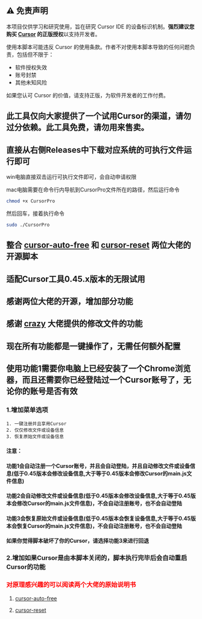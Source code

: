  ## ⚠️ 免责声明

本项目仅供学习和研究使用，旨在研究 Cursor IDE 的设备标识机制。**强烈建议您购买 [Cursor](https://cursor.sh/) 的正版授权**以支持开发者。

使用本脚本可能违反 Cursor 的使用条款。作者不对使用本脚本导致的任何问题负责，包括但不限于：

- 软件授权失效
- 账号封禁
- 其他未知风险

如果您认可 Cursor 的价值，请支持正版，为软件开发者的工作付费。

## 此工具仅向大家提供了一个试用Cursor的渠道，请勿过分依赖。此工具免费，请勿用来售卖。
## 直接从右侧Releases中下载对应系统的可执行文件运行即可


win电脑直接双击运行可执行文件即可，会自动申请权限

mac电脑需要在命令行内导航到CursorPro文件所在的路径，然后运行命令 

```bash
chmod +x CursorPro
```

然后回车，接着执行命令

```bash
sudo ./CursorPro
```

## 

## 整合 [cursor-auto-free](https://github.com/chengazhen/cursor-auto-free) 和 [cursor-reset](https://github.com/hamflx/cursor-reset) 两位大佬的开源脚本
## 适配Cursor工具0.45.x版本的无限试用
## 感谢两位大佬的开源，增加部分功能
## 感谢 [crazy](https://linux.do/t/topic/404579) 大佬提供的修改文件的功能

## 现在所有功能都是一键操作了，无需任何额外配置
## 使用功能1需要你电脑上已经安装了一个Chrome浏览器，而且还需要你已经登陆过一个Cursor账号了，无论你的账号是否有效


### 1.增加菜单选项
    1. 一键注册并且享用Cursor
    2. 仅仅修改文件或设备信息
    3. 恢复原始文件或设备信息
#### 注意： 
#### 功能1会自动注册一个Cursor账号，并且会自动登陆，并且自动修改文件或设备信息(低于0.45版本会修改设备信息,大于等于0.45版本会修改Cursor的main.js文件信息)
#### 功能2会自动修改文件或设备信息(低于0.45版本会修改设备信息,大于等于0.45版本会修改Cursor的main.js文件信息)，不会自动注册账号，也不会自动登陆
#### 功能3会恢复原始文件或设备信息(低于0.45版本会恢复设备信息,大于等于0.45版本会恢复Cursor的main.js文件信息)，不会自动注册账号，也不会自动登陆
#### 如果你觉得脚本破坏了你的Cursor，请选择功能3来进行回退

### 2.增加如果Cursor是由本脚本关闭的，脚本执行完毕后会自动重启Cursor的功能

### <font color="red">对原理感兴趣的可以阅读两个大佬的原始说明书</font>
1. [cursor-auto-free](https://cursor-auto-free-doc.vercel.app/)

2. [cursor-reset](https://github.com/hamflx/cursor-reset/blob/main/README.md)


